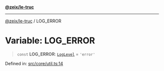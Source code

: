 [**@zeix/le-truc**](../README.md)

***

[@zeix/le-truc](../globals.md) / LOG\_ERROR

# Variable: LOG\_ERROR

> `const` **LOG\_ERROR**: [`LogLevel`](../type-aliases/LogLevel.md) = `'error'`

Defined in: [src/core/util.ts:14](https://github.com/zeixcom/ui-element/blob/b9ddf83c928c93d84a49a796a2342da755e4896e/src/core/util.ts#L14)
